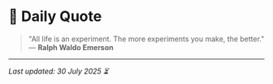 # 📜 Daily Quote

> "All life is an experiment. The more experiments you make, the better."  
> — **Ralph Waldo Emerson**

---

_Last updated: 30 July 2025 ⏳_
